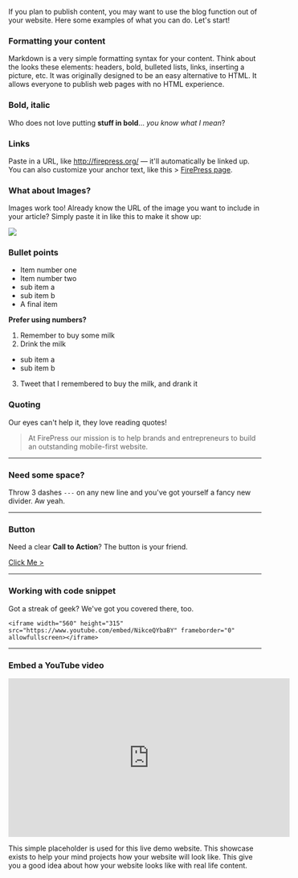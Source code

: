 If you plan to publish content, you may want to use the blog function out of your website. Here some examples of what you can do. Let's start!

### Formatting your content

Markdown is a very simple formatting syntax for your content. Think about the looks these elements: headers, bold, bulleted lists, links, inserting a picture, etc. It was originally designed to be an easy alternative to HTML. It allows everyone to publish web pages with no HTML experience.

### Bold, italic

Who does not love putting **stuff in bold**... *you know what I mean*? 

### Links

Paste in a URL, like http://firepress.org/ — it'll automatically be linked up. You can also customize your anchor text, like this > [FirePress page](http://firepress.org/).

### What about Images?

Images work too! Already know the URL of the image you want to include in your article? Simply paste it in like this to make it show up:

![](https://raw.githubusercontent.com/firepress-org/theme-assets/master/professional-services/martine-nadal/images/martine-nadal.jpg)

### Bullet points

- Item number one
- Item number two
 - sub item a
 - sub item b
- A final item

**Prefer using numbers?**

1. Remember to buy some milk
2. Drink the milk
 - sub item a
 - sub item b
3. Tweet that I remembered to buy the milk, and drank it

### Quoting

Our eyes can't help it, they love reading quotes!

> At FirePress our mission is to help brands and entrepreneurs to build an outstanding mobile-first website.

---

### Need some space?

Throw 3 dashes `---` on any new line and you've got yourself a fancy new divider. Aw yeah.

---

### Button

Need a clear **Call to Action**? The button is your friend.

<a href="/news/" class="button button-block button-primary button-rounded">Click Me ></a><br>

---

### Working with code snippet

Got a streak of geek? We've got you covered there, too.

```
<iframe width="560" height="315" src="https://www.youtube.com/embed/NikceQYbaBY" frameborder="0" allowfullscreen></iframe>
```

---

### Embed a YouTube video

<iframe width="560" height="315" src="https://www.youtube.com/embed/NikceQYbaBY" frameborder="0" allowfullscreen></iframe>

This simple placeholder is used for this live demo website. This showcase exists to help your mind projects how your website will look like. This give you a good idea about how your website looks like with real life content.